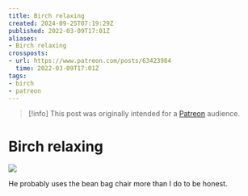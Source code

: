 ```yaml
---
title: Birch relaxing
created: 2024-09-25T07:19:29Z
published: 2022-03-09T17:01Z
aliases:
- Birch relaxing
crossposts:
- url: https://www.patreon.com/posts/63423984
  time: 2022-03-09T17:01Z
tags:
- birch
- patreon
---
```


> [!info]
> This post was originally intended for a [Patreon](../tags/patreon.md) audience.

# Birch relaxing

![](202203091701-birch.png)

He probably uses the bean bag chair more than I do to be honest.
